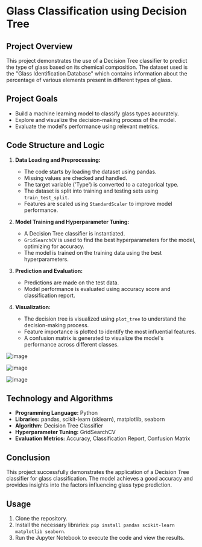 # Glass Classification using Decision Tree

## Project Overview

This project demonstrates the use of a Decision Tree classifier to predict the type of glass based on its chemical composition. The dataset used is the "Glass Identification Database" which contains information about the percentage of various elements present in different types of glass.

## Project Goals

- Build a machine learning model to classify glass types accurately.
- Explore and visualize the decision-making process of the model.
- Evaluate the model's performance using relevant metrics.

## Code Structure and Logic

1. **Data Loading and Preprocessing:**
   - The code starts by loading the dataset using pandas.
   - Missing values are checked and handled.
   - The target variable ('Type') is converted to a categorical type.
   - The dataset is split into training and testing sets using `train_test_split`.
   - Features are scaled using `StandardScaler` to improve model performance.

2. **Model Training and Hyperparameter Tuning:**
   - A Decision Tree classifier is instantiated.
   - `GridSearchCV` is used to find the best hyperparameters for the model, optimizing for accuracy.
   - The model is trained on the training data using the best hyperparameters.

3. **Prediction and Evaluation:**
   - Predictions are made on the test data.
   - Model performance is evaluated using accuracy score and classification report.

4. **Visualization:**
   - The decision tree is visualized using `plot_tree` to understand the decision-making process.
   - Feature importance is plotted to identify the most influential features.
   - A confusion matrix is generated to visualize the model's performance across different classes.
  
  ![image](https://github.com/user-attachments/assets/819df16d-6e88-4be5-a446-de3b21eb3fc6)

![image](https://github.com/user-attachments/assets/61327d23-186c-4601-a3aa-79f721ea2877)

![image](https://github.com/user-attachments/assets/958db17c-cf0a-4776-9584-1da2cf5020a0)


## Technology and Algorithms

- **Programming Language:** Python
- **Libraries:** pandas, scikit-learn (sklearn), matplotlib, seaborn
- **Algorithm:** Decision Tree Classifier
- **Hyperparameter Tuning:** GridSearchCV
- **Evaluation Metrics:** Accuracy, Classification Report, Confusion Matrix



## Conclusion

This project successfully demonstrates the application of a Decision Tree classifier for glass classification. The model achieves a good accuracy and provides insights into the factors influencing glass type prediction.

## Usage

1. Clone the repository.
2. Install the necessary libraries: `pip install pandas scikit-learn matplotlib seaborn`.
3. Run the Jupyter Notebook to execute the code and view the results.
